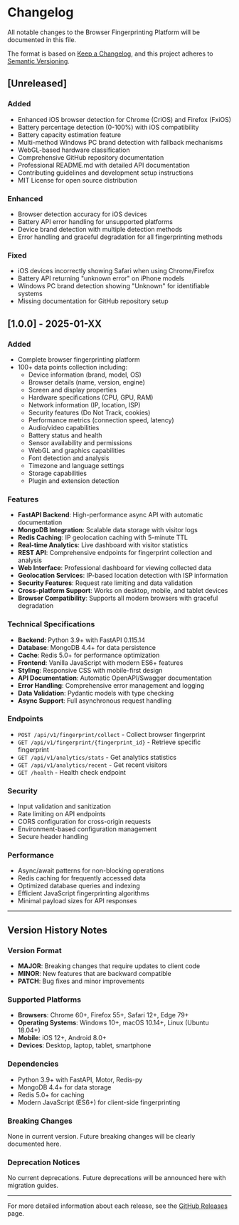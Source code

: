 # Changelog

All notable changes to the Browser Fingerprinting Platform will be documented in this file.

The format is based on [Keep a Changelog](https://keepachangelog.com/en/1.0.0/),
and this project adheres to [Semantic Versioning](https://semver.org/spec/v2.0.0.html).

## [Unreleased]

### Added
- Enhanced iOS browser detection for Chrome (CriOS) and Firefox (FxiOS)
- Battery percentage detection (0-100%) with iOS compatibility
- Battery capacity estimation feature
- Multi-method Windows PC brand detection with fallback mechanisms
- WebGL-based hardware classification
- Comprehensive GitHub repository documentation
- Professional README.md with detailed API documentation
- Contributing guidelines and development setup instructions
- MIT License for open source distribution

### Enhanced
- Browser detection accuracy for iOS devices
- Battery API error handling for unsupported platforms
- Device brand detection with multiple detection methods
- Error handling and graceful degradation for all fingerprinting methods

### Fixed
- iOS devices incorrectly showing Safari when using Chrome/Firefox
- Battery API returning "unknown error" on iPhone models
- Windows PC brand detection showing "Unknown" for identifiable systems
- Missing documentation for GitHub repository setup

## [1.0.0] - 2025-01-XX

### Added
- Complete browser fingerprinting platform
- 100+ data points collection including:
  - Device information (brand, model, OS)
  - Browser details (name, version, engine)
  - Screen and display properties
  - Hardware specifications (CPU, GPU, RAM)
  - Network information (IP, location, ISP)
  - Security features (Do Not Track, cookies)
  - Performance metrics (connection speed, latency)
  - Audio/video capabilities
  - Battery status and health
  - Sensor availability and permissions
  - WebGL and graphics capabilities
  - Font detection and analysis
  - Timezone and language settings
  - Storage capabilities
  - Plugin and extension detection

### Features
- **FastAPI Backend**: High-performance async API with automatic documentation
- **MongoDB Integration**: Scalable data storage with visitor logs
- **Redis Caching**: IP geolocation caching with 5-minute TTL
- **Real-time Analytics**: Live dashboard with visitor statistics
- **REST API**: Comprehensive endpoints for fingerprint collection and analysis
- **Web Interface**: Professional dashboard for viewing collected data
- **Geolocation Services**: IP-based location detection with ISP information
- **Security Features**: Request rate limiting and data validation
- **Cross-platform Support**: Works on desktop, mobile, and tablet devices
- **Browser Compatibility**: Supports all modern browsers with graceful degradation

### Technical Specifications
- **Backend**: Python 3.9+ with FastAPI 0.115.14
- **Database**: MongoDB 4.4+ for data persistence
- **Cache**: Redis 5.0+ for performance optimization
- **Frontend**: Vanilla JavaScript with modern ES6+ features
- **Styling**: Responsive CSS with mobile-first design
- **API Documentation**: Automatic OpenAPI/Swagger documentation
- **Error Handling**: Comprehensive error management and logging
- **Data Validation**: Pydantic models with type checking
- **Async Support**: Full asynchronous request handling

### Endpoints
- `POST /api/v1/fingerprint/collect` - Collect browser fingerprint
- `GET /api/v1/fingerprint/{fingerprint_id}` - Retrieve specific fingerprint
- `GET /api/v1/analytics/stats` - Get analytics statistics
- `GET /api/v1/analytics/recent` - Get recent visitors
- `GET /health` - Health check endpoint

### Security
- Input validation and sanitization
- Rate limiting on API endpoints
- CORS configuration for cross-origin requests
- Environment-based configuration management
- Secure header handling

### Performance
- Async/await patterns for non-blocking operations
- Redis caching for frequently accessed data
- Optimized database queries and indexing
- Efficient JavaScript fingerprinting algorithms
- Minimal payload sizes for API responses

---

## Version History Notes

### Version Format
- **MAJOR**: Breaking changes that require updates to client code
- **MINOR**: New features that are backward compatible
- **PATCH**: Bug fixes and minor improvements

### Supported Platforms
- **Browsers**: Chrome 60+, Firefox 55+, Safari 12+, Edge 79+
- **Operating Systems**: Windows 10+, macOS 10.14+, Linux (Ubuntu 18.04+)
- **Mobile**: iOS 12+, Android 8.0+
- **Devices**: Desktop, laptop, tablet, smartphone

### Dependencies
- Python 3.9+ with FastAPI, Motor, Redis-py
- MongoDB 4.4+ for data storage
- Redis 5.0+ for caching
- Modern JavaScript (ES6+) for client-side fingerprinting

### Breaking Changes
None in current version. Future breaking changes will be clearly documented here.

### Deprecation Notices
No current deprecations. Future deprecations will be announced here with migration guides.

---

For more detailed information about each release, see the [GitHub Releases](https://github.com/yourusername/browser-fingerprinting-platform/releases) page.
